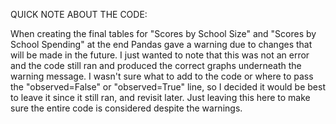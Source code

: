 QUICK NOTE ABOUT THE CODE:

When creating the final tables for "Scores by School Size" and "Scores by School Spending" at the end Pandas gave a warning due to changes that will be made in the future. 
I just wanted to note that this was not an error and the code still ran and produced the correct graphs underneath the warning message. 
I wasn't sure what to add to the code or where to pass the "observed=False" or "observed=True" line, so I decided
it would be best to leave it since it still ran, and revisit later. Just leaving this here to make sure the entire code is considered despite the warnings. 
